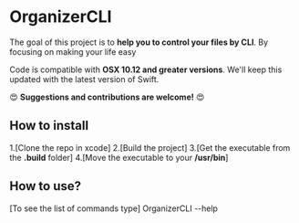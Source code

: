 # OrganizerCLI

The goal of this project is to **help you to control your files by CLI**. By focusing on making your life easy

Code is compatible with **OSX 10.12 and greater versions**. We'll keep this updated with the latest version of Swift.

:heart_eyes: **Suggestions and contributions are welcome!** :heart_eyes:

## How to install
1.[Clone the repo in xcode]
2.[Build the project]
3.[Get the executable from the **.build** folder]
4.[Move the executable to your **/usr/bin**]


## How to use?
[To see the list of commands type] OrganizerCLI --help


